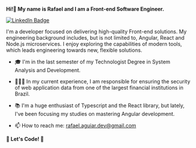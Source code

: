 <strong> Hi!👋 My name is Rafael and I am a Front-end Software Engineer. </strong> 
  
 
 [![LinkedIn Badge](https://img.shields.io/badge/linkedin--%2300EBEB?style=for-the-badge&logo=linkedin&logoColor=white)](https://linkedin.com/in/rafael-n-aguiar)
 

I'm a developer focused on delivering high-quality Front-end solutions. My engineering background includes, but is not limited to, Angular, React and Node.js microservices. I enjoy exploring the capabilities of modern tools, which leads engineering towards new, flexible solutions.

- 🎓  I'm in the last semester of my Technologist Degree in System Analysis and Development.

- 👨🏻‍💻  In my current experience, I am responsible for ensuring the security of web application data from one of the largest financial institutions in Brazil.

- 📚  I'm a huge enthusiast of Typescript and the React library, but lately, I've been focusing my studies on mastering Angular development.

- 📫   How to reach me: rafael.aguiar.dev@gmail.com
  
<p> <b> 🚀 Let's Code! 🚀 </b> </p>

